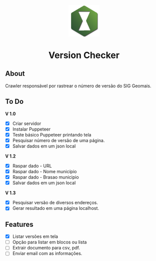 <p align="center">
    <img width="20%" src="public\logo_crawler.png">
</p>
<h1 align="center">Version Checker</h1>

## About
Crawler responsável por rastrear o número de versão do SIG Geomais.

## To Do
**V 1.0**
- [X] Criar servidor
- [X] Instalar Puppeteer
- [X] Teste básico Puppeteer printando tela
- [X] Pesquisar número de versão de uma página.
- [X] Salvar dados em um json local

**V 1.2**
- [x] Raspar dado - URL
- [x] Raspar dado - Nome município
- [x] Raspar dado - Brasao municipio
- [x] Salvar dados em um json local

**V 1.3**
- [x] Pesquisar versão de diversos endereços.
- [x] Gerar resultado em uma página localhost.

## Features
- [x] Listar versões em tela
- [ ] Opção para listar em blocos ou lista
- [ ] Extrair documento para csv, pdf.
- [ ] Enviar email com as informações.